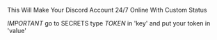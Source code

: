 This Will Make Your Discord Account 24/7 Online With Custom Status



*IMPORTANT*
go to SECRETS
type *TOKEN* in 'key'
and put your token in 'value'
